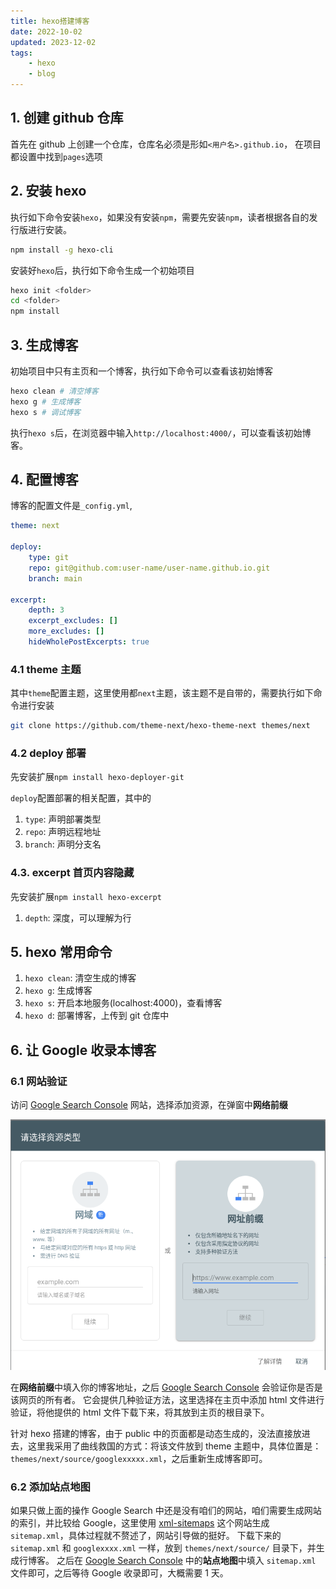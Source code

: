 ```yaml
---
title: hexo搭建博客
date: 2022-10-02
updated: 2023-12-02
tags:
    - hexo
    - blog
---
```


## 1. 创建 github 仓库

首先在 github 上创建一个仓库，仓库名必须是形如`<用户名>.github.io`，
在项目都设置中找到`pages`选项

## 2. 安装 hexo

执行如下命令安装`hexo`，如果没有安装`npm`，需要先安装`npm`，读者根据各自的发行版进行安装。

```bash
npm install -g hexo-cli
```

安装好`hexo`后，执行如下命令生成一个初始项目

```bash
hexo init <folder>
cd <folder>
npm install
```

## 3. 生成博客

初始项目中只有主页和一个博客，执行如下命令可以查看该初始博客

```bash
hexo clean # 清空博客
hexo g # 生成博客
hexo s # 调试博客
```

执行`hexo s`后，在浏览器中输入`http://localhost:4000/`，可以查看该初始博客。

## 4. 配置博客

博客的配置文件是`_config.yml`,

```yaml
theme: next

deploy:
    type: git
    repo: git@github.com:user-name/user-name.github.io.git
    branch: main

excerpt:
    depth: 3
    excerpt_excludes: []
    more_excludes: []
    hideWholePostExcerpts: true
```

### 4.1 theme 主题

其中`theme`配置主题，这里使用都`next`主题，该主题不是自带的，需要执行如下命令进行安装

```bash
git clone https://github.com/theme-next/hexo-theme-next themes/next
```

### 4.2 deploy 部署

先安装扩展`npm install hexo-deployer-git`

`deploy`配置部署的相关配置，其中的

1. `type`: 声明部署类型
2. `repo`: 声明远程地址
3. `branch`: 声明分支名

### 4.3. excerpt 首页内容隐藏

先安装扩展`npm install hexo-excerpt`

1. `depth`: 深度，可以理解为行

## 5. hexo 常用命令

1. `hexo clean`: 清空生成的博客
2. `hexo g`: 生成博客
3. `hexo s`: 开启本地服务(localhost:4000)，查看博客
4. `hexo d`: 部署博客，上传到 git 仓库中

## 6. 让 Google 收录本博客

### 6.1 网站验证

访问 [Google Search Console](https://search.google.com/search-console) 网站，选择添加资源，在弹窗中**网络前缀**

![资源选择](../images/google_search_console_select.png)

在**网络前缀**中填入你的博客地址，之后 [Google Search Console](https://search.google.com/search-console) 会验证你是否是该网页的所有者。
它会提供几种验证方法，这里选择在主页中添加 html 文件进行验证，将他提供的 html 文件下载下来，将其放到主页的根目录下。

针对 hexo 搭建的博客，由于 public 中的页面都是动态生成的，没法直接放进去，这里我采用了曲线救国的方式：将该文件放到 theme 主题中，具体位置是：`themes/next/source/googlexxxxx.xml`，之后重新生成博客即可。

### 6.2 添加站点地图

如果只做上面的操作 Google Search 中还是没有咱们的网站，咱们需要生成网站的索引，并比较给 Google，这里使用 [xml-sitemaps](https://www.xml-sitemaps.com/) 这个网站生成 `sitemap.xml`，具体过程就不赘述了，网站引导做的挺好。
下载下来的 `sitemap.xml` 和 `googlexxxx.xml` 一样，放到 `themes/next/source/` 目录下，并生成行博客。
之后在 [Google Search Console](https://search.google.com/search-console) 中的**站点地图**中填入 `sitemap.xml` 文件即可，之后等待 Google 收录即可，大概需要 1 天。
